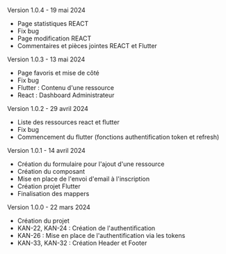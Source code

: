Version 1.0.4 - 19 mai 2024

- Page statistiques REACT
- Fix bug
- Page modification REACT
- Commentaires et pièces jointes REACT et Flutter

Version 1.0.3 - 13 mai 2024

- Page favoris et mise de côté
- Fix bug
- Flutter : Contenu d'une ressource
- React : Dashboard Administrateur

Version 1.0.2 - 29 avril 2024

- Liste des ressources react et flutter
- Fix bug
- Commencement du flutter (fonctions authentification token et refresh)

Version 1.0.1 - 14 avril 2024

- Création du formulaire pour l'ajout d'une ressource
- Création du composant
- Mise en place de l'envoi d'email à l'inscription
- Création projet Flutter
- Finalisation des mappers

Version 1.0.0 - 22 mars 2024

- Création du projet
- KAN-22, KAN-24 : Création de l'authentification
- KAN-26 : Mise en place de l'authentification via les tokens
- KAN-33, KAN-32 : Création Header et Footer
